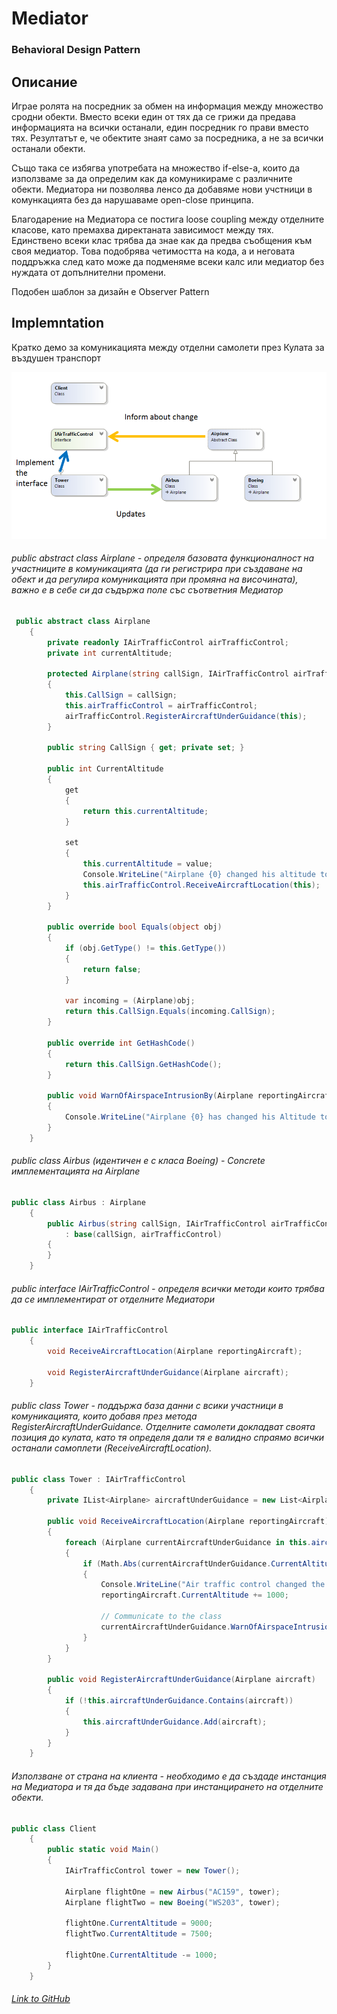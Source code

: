 # Mediator
### Behavioral Design Pattern

## Описание
Играе ролята на посредник за обмен на информация между множество сродни обекти. Вместо всеки един от тях да се грижи да предава информацията на всички останали, един посредник го прави вместо тях. Резултатът е, че обектите знаят само за посредника, а не за всички останали обекти.

Също така се избягва употребата на множество if-else-a, които да използваме за да определим как да комуникираме с различните обекти. Медиатора ни позволява ленсо да добавяме нови учстници в комункацията без да нарушаваме open-close принципа.

Благодарение на Медиатора се постига loose coupling между отделните класове, като премахва директаната зависимост между тях. Единствено всеки клас трябва да знае как да предва съобщения към своя медиатор. Това подобрява четимостта на кода, а и неговата поддръжка след като може да подменяме всеки калс или медиатор без нуждата от допълнителни промени. 

Подобен шаблон за дизайн е Observer Pattern

## Implemntation
Кратко демо за комуникацията между отделни самолети през Кулата за въздушен транспорт

![alt text](diagrams/mediator.png)

###### public abstract class Airplane - определя базовата функционалност на участниците в комуникацията (да ги регистрира при създаване на обект и да регулира комуникацията при промяна на височината), важно е в себе си да съдържа поле със съответния Медиатор 
~~~c#
 public abstract class Airplane
    {
        private readonly IAirTrafficControl airTrafficControl;
        private int currentAltitude;

        protected Airplane(string callSign, IAirTrafficControl airTrafficControl)
        {
            this.CallSign = callSign;
            this.airTrafficControl = airTrafficControl;      
            airTrafficControl.RegisterAircraftUnderGuidance(this);
        }
 
        public string CallSign { get; private set; }
 
        public int CurrentAltitude
        {
            get 
            { 
                return this.currentAltitude; 
            }

            set
            {
                this.currentAltitude = value;
                Console.WriteLine("Airplane {0} changed his altitude to {1}", this.CallSign, this.CurrentAltitude);
                this.airTrafficControl.ReceiveAircraftLocation(this);
            }
        }

        public override bool Equals(object obj)
        {
            if (obj.GetType() != this.GetType())
            {
                return false;
            }

            var incoming = (Airplane)obj;
            return this.CallSign.Equals(incoming.CallSign);
        }

        public override int GetHashCode()
        {
            return this.CallSign.GetHashCode();
        }

        public void WarnOfAirspaceIntrusionBy(Airplane reportingAircraft)
        {
            Console.WriteLine("Airplane {0} has changed his Altitude to avoid Collision", reportingAircraft.CallSign);
        }
    }
~~~

###### public class Airbus (идентичен е с класа Boeing) -  Concrete имплементацията на Airplane
~~~c#
public class Airbus : Airplane
    {
        public Airbus(string callSign, IAirTrafficControl airTrafficControl)
            : base(callSign, airTrafficControl)
        {
        }
    }
~~~

###### public interface IAirTrafficControl - определя всички методи които трябва да се имплементират от отделните Медиатори
~~~c#
public interface IAirTrafficControl
    {
        void ReceiveAircraftLocation(Airplane reportingAircraft);

        void RegisterAircraftUnderGuidance(Airplane aircraft);
    }
~~~

###### public class Tower - поддържа база данни с всики участници в комуникацията, които добавя през метода RegisterAircraftUnderGuidance. Отделните самолети докладват своята позиция до кулата, като тя определя дали тя е валидно спраямо всички останали самоплети (ReceiveAircraftLocation).
~~~c#
public class Tower : IAirTrafficControl
    {
        private IList<Airplane> aircraftUnderGuidance = new List<Airplane>();

        public void ReceiveAircraftLocation(Airplane reportingAircraft)
        {
            foreach (Airplane currentAircraftUnderGuidance in this.aircraftUnderGuidance.Where(x => x != reportingAircraft))
            {
                if (Math.Abs(currentAircraftUnderGuidance.CurrentAltitude - reportingAircraft.CurrentAltitude) < 1000)
                {
                    Console.WriteLine("Air traffic control changed the altitude of {0}", reportingAircraft.CallSign);
                    reportingAircraft.CurrentAltitude += 1000;  
                  
                    // Communicate to the class
                    currentAircraftUnderGuidance.WarnOfAirspaceIntrusionBy(reportingAircraft);
                }
            }
        }

        public void RegisterAircraftUnderGuidance(Airplane aircraft)
        {
            if (!this.aircraftUnderGuidance.Contains(aircraft))
            {
                this.aircraftUnderGuidance.Add(aircraft);
            }
        }
    }
~~~

###### Използване от страна на клиента - необходимо е да създаде инстанция на Медиатора и тя да бъде задавана при инстанцирането на отделните обекти. 
~~~c#
public class Client
    {
        public static void Main()
        {
            IAirTrafficControl tower = new Tower();

            Airplane flightOne = new Airbus("AC159", tower);
            Airplane flightTwo = new Boeing("WS203", tower);

            flightOne.CurrentAltitude = 9000;
            flightTwo.CurrentAltitude = 7500;

            flightOne.CurrentAltitude -= 1000; 
        }
    }
~~~

###### [Link to GitHub](https://github.com/mdraganov/Telerik-Academy/blob/master/HQC/Behavioral-Patterns/mediator.md) 
